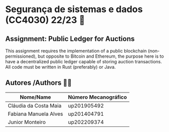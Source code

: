 # Segurança de sistemas e dados (CC4030) 22/23 :closed_lock_with_key:	

## Assignment: Public Ledger for Auctions
This assignment requires the implementation of a public blockchain (non-permissioned), but opposite to Bitcoin and Ethereum, the purpose here is to have a decentralized public
ledger capable of storing auction transactions. All code must be written in Rust (preferably)
or Java.

## Autores /Authors :student:
Nome/Name     | Número Mecanográfico
------------- | -------------
Cláudia da Costa Maia  | up201905492
Fabiana Manuela Alves  | up201404791
Junior Monteiro  | up202209374
